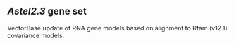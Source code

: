 *AsteI2.3* gene set
-------------------

VectorBase update of RNA gene models based on alignment to Rfam (v12.1)
covariance models.
